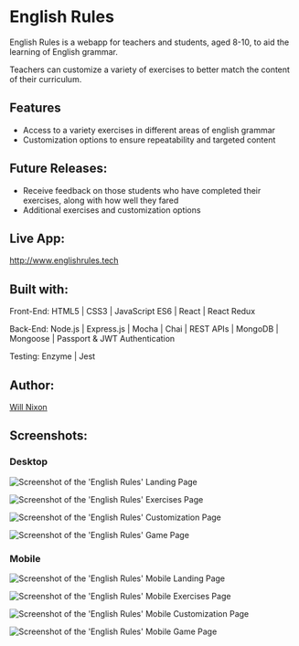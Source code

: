 English Rules
=================
English Rules is a webapp for teachers and students, aged 8-10, to aid the learning of English grammar.

Teachers can customize a variety of exercises to better match the content of their curriculum.



Features
--------

* Access to a variety exercises in different areas of english grammar
* Customization options to ensure repeatability and targeted content



Future Releases:
---------------

* Receive feedback on those students who have completed their exercises, along with how well they fared
* Additional exercises and customization options



Live App:
---------

http://www.englishrules.tech



Built with:
-----------

Front-End: HTML5 | CSS3 | JavaScript ES6 | React | React Redux

Back-End: Node.js | Express.js | Mocha | Chai | REST APIs | MongoDB | Mongoose | Passport & JWT Authentication

Testing: Enzyme | Jest



Author:
------

[Will Nixon](https://www.willnixon.tech)



Screenshots:
-----------

### Desktop

![Screenshot of the 'English Rules' Landing Page](/public/homepage.png)

![Screenshot of the 'English Rules' Exercises Page](/public/exercisespage.png)

![Screenshot of the 'English Rules' Customization Page](/public/editpage.png)

![Screenshot of the 'English Rules' Game Page](/public/game.png)


### Mobile

![Screenshot of the 'English Rules' Mobile Landing Page](/public/home-mobile.png)

![Screenshot of the 'English Rules' Mobile Exercises Page](/public/exercises-mobile.png)

![Screenshot of the 'English Rules' Mobile Customization Page](/public/edit-mobile.png)

![Screenshot of the 'English Rules' Mobile Game Page](/public/game-mobile.png)
